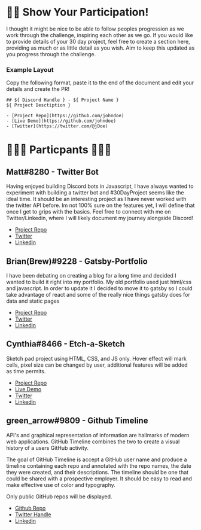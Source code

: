 # 💪🏼 Show Your Participation!
I thought it might be nice to be able to follow peoples progression as we work through the challenge, inspiring each other as we go.
If you would like to provide details of your 30 day project, feel free to create a section here, providing as much or as little detail 
as you wish. Aim to keep this updated as you progress through the challenge.

### **Example Layout**
Copy the following format, paste it to the end of the document and edit your details and create the PR!

```
## ${ Discord Handle } - ${ Project Name }
${ Project Desctiption }

- [Project Repo](https://github.com/johndoe)
- [Live Demo](https://github.com/johndoe)
- [Twitter](https://twitter.com/@jDoe)
```

# 👩🏻‍💻 Particpants 👨🏻‍💻
## Matt#8280 - Twitter Bot
Having enjoyed building Discord bots in Javascript, I have always wanted to experiment with building a twitter bot and #30DayProject 
seems like the ideal time. It should be an interesting project as I have never worked with the twitter API before. 
Im not 100% sure on the features yet, I will define that once I get to grips with the basics. Feel free to connect with me on 
Twitter/Linkedin, where I will likely document my journey alongside Discord!

- [Project Repo](https://github.com/mattcsmith/twitterBot)
- [Twitter](https://twitter.com/MattCSmith_)
- [Linkedin](https://www.linkedin.com/in/matthew-c-smith/)



## Brian(Brew)#9228 - Gatsby-Portfolio
I have been debating on creating a blog for a long time and decided I wanted to build it right into my portfolio.  My old portfolio used just html/css and javascript. In order to update it I decided to move it to gatsby so I could take advantage of react and some of the really nice things gatsby does for data and static pages

- [Project Repo](https://github.com/Bartholomewbd/gatsby-portfolio)
- [Twitter](https://twitter.com/bartholomewbd)
- [Linkedin](https://www.linkedin.com/in/bartholomewbd)

## Cynthia#8466 - Etch-a-Sketch
Sketch pad project using HTML, CSS, and JS only.  Hover effect will mark cells, pixel size can be changed by user, additional features will be added as time permits.

- [Project Repo](https://github.com/cynthiaw89/Etch-a-Sketch)
- [Live Demo](https://cynthiaw89.github.io/Etch-a-Sketch/)
- [Twitter](https://twitter.com/Cynthia_W4)
- [Linkedin](https://www.linkedin.com/in/cynthia-ware)

## green_arrow#9809 - Github Timeline
API's and graphical representation of information are hallmarks of modern web applications. GitHub Timeline combines the two to create a visual history of a users GitHub activity.

The goal of GitHub Timeline is accept a GitHub user name and produce a timeline containing each repo and annotated with the repo names, the date they were created, and their descriptions. The timeline should be one that could be shared with a prospective employer. It should be easy to read and make effective use of color and typography.

Only public GitHub repos will be displayed.

- [Github Repo](https://github.com/skarthikeyan96/Github-timeline)
- [Twitter Handle](https://twitter.com/karthik_coder)
- [Linkedin](https://www.linkedin.com/in/karthikeyan-s-4a13608a/)

